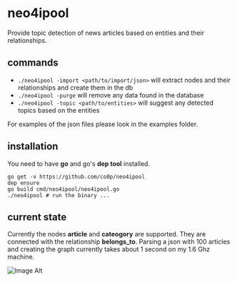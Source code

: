 neo4ipool
=========

Provide topic detection of news articles based on entities and their relationships.

commands
--------

 * ```./neo4ipool -import <path/to/import/json>``` will extract nodes and their relationships and create them in the db
 * ```./neo4ipool -purge``` will remove any data found in the database
 * ```./neo4ipool -topic <path/to/entities>``` will suggest any detected topics based on the entities
 
For examples of the json files please look in the examples folder.
 


installation
------------

You need to have **go** and go's **dep tool** installed. 

    go get -v https://github.com/co0p/neo4ipool
    dep ensure
    go build cmd/neo4ipool/neo4ipool.go
    ./neo4ipool # run the binary ...



current state
-------------

Currently the nodes __article__ and __cateogory__ are supported. They are connected with the relationship __belongs_to__. Parsing a json with 100 articles and creating the graph currently takes about 1 second on my 1.6 Ghz machine.

![Image Alt](https://raw.github.com/co0p/neo4ipool/raw/master/docs/articles_belong_to_categories.png)
